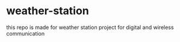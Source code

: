# weather-station
this repo is made for weather station project for digital and wireless communication
